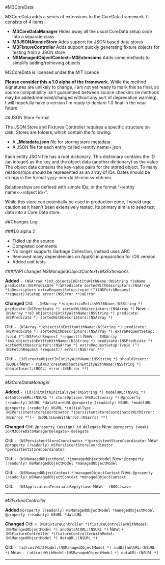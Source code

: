 #M3CoreData

M3CoreData adds a series of extensions to the CoreData framework. It consists of 4 items:

- **M3CoreDataManager** Hides away all the usual CoreData setup code into a separate class
- **M3JSONAtomicStore** Adds support for JSON based data stores
- **M3FixtureController** Adds support quickly generating fixture objects for testing from a JSON store
- **NSManagedObjectContext+M3Extensions** Adds some methods to simplify adding/retrieving objects

M3CoreData is licensed under the MIT licence

**Please consider this a 1.0 alpha of the framework.** While the method signatures are unlikely to change, I am not yet ready to mark this as final, so source compatibility isn't guaranteed between source checkins (ie methods may be added/removed/changed without any sort of deprecation warning). I will hopefully have a version I'm ready to declare 1.0 final in the near future.


##JSON Store Format

The JSON Store and Fixtures Controller requires a specific structure on disk. Stores are folders, which contain the following:

- A **_Metadata.json** file for storing store metadata
- A JSON file for each entity called ‹‹entity name››.json

Each entity JSON file has a root dictionary. This dictionary contains the ID (an integer) as the key and the object data (another dictionary) as the value. The object data contains the key-value pairs for the stored object. To many relationships should be represented as an array of IDs. Dates should be strings in the format yyyy-mm-dd hh:mm:ss ±hhmm.

Relationships are defined with simple IDs, in the format "‹‹entity name››.‹‹object id››".

While this store can potentially be used in production code, I would urge caution as it hasn't been extensively tested. Its primary aim is to seed test data into a Core Data store.

##Changes Log


###1.0 alpha 2
* Tidied up the source
* Completed comments
* No longer supports Garbage Collection, instead uses ARC
* Removed many dependencies on AppKit in preparation for iOS version
* Added unit tests

####API changes
_NSManagedObjectContext+M3Extensions_

**Added**
`- (NSArray *)m3_objectsInEntityWithName:(NSString *)aName predicate:(NSPredicate *)aPredicate sortedWithDescriptors:(NSArray *)aDescriptors extraRequestSetup:(void (^)(NSFetchRequest *request))aSetup error:(NSError **)aError`

**Changed**
Old: `- (NSArray *)objectsinEntityWithName:(NSString *) predicate:(NSPredicate *) sortedWithDescriptors:(NSArray *)`
New: `- (NSArray *)m3_objectsinEntityWithName:(NSString *) predicate:(NSPredicate *) sortedWithDescriptors:(NSArray *)`

Old: `- (NSArray *)objectsinEntityWithName:(NSString *) predicate:(NSPredicate *) sortedWithDescriptors:(NSArray *) extraRequestSetup:(void (^)(NSFetchRequest *request))`
New: `- (NSArray *)m3_objectsinEntityWithName:(NSString *) predicate:(NSPredicate *) sortedWithDescriptors:(NSArray *) extraRequestSetup:(void (^)(NSFetchRequest *request)) error:(NSError **)`

Old: `- (id)createObjectInEntityWithName:(NSString *) shouldInsert:(BOOL)`
New: `- (id)m3_createObjectInEntityWithName:(NSString *) shouldInsert:(BOOL) error:(NSError **)`

<hr/>

_M3CoreDataManager_

**Added**
`- (id)initWithInitialType:(NSString *) modelURL:(NSURL *) dataStoreURL:(NSURL *) storeOptions:(NSDictionary *)`
`@property (readonly) NSURL *dataStoreURL`
`@property (readonly) NSURL *modelURL`
`@property (readonly) NSURL *initialType`
`- (NSPersistentStoreCoordinator *)persistentStoreCoordinatorWithError:(NSError **)`
`- (BOOL)saveWithError:(NSError **)`

**Changed**
Old: `@property (assign) id delegate`
New: `@property (weak) id<M3CoreDataManagerDelegate> delegate`
	
Old: `- (NSPersistentStoreCoordinator *)persistentStoreCoordinator`
New: `@property (readonly) NSPersistentStoreCoordinator *persistentStoreCoordinator`

Old: `- (NSManagedObjectModel *)managedObjectModel`
New: `@property (readonly) NSManagedObjectModel *managedObjectModel`

Old: `- (NSManagedObjectContext *)managedObjectContext`
New: `@property (readonly) NSManagedObjectContext *managedObjectContext`

Old: `- (NSApplicationTerminateReply)save`
New: `- (BOOL)save`

<hr/>

_M3FixtureController_

**Added**
`@property (readonly) NSManagedObjectModel *managedObjectModel`
`@property (readonly) NSURL *dataURL`

**Changed**
Old: `+ (M3FixtureController *)fixtureControllerWithModel:(NSManagedObjectModel *) andDataAtURL:(NSURL *)`
New: `+ (M3FixtureController *)fixtureControllerWithModel:(NSManagedObjectModel *) dataURL:(NSURL *)`

Old: `- (id)initWithModel:(NSManagedObjectModel *) andDataAtURL:(NSURL *)`
New: `- (id)initWithModel:(NSManagedObjectModel *) dataURL:(NSURL *)`

<hr/>